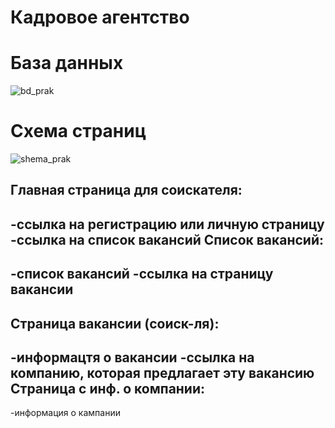 # Кадровое агентство
# База данных

![bd_prak](https://user-images.githubusercontent.com/121457645/221985624-a99afbd9-d784-4f53-bfff-5654c3619398.svg)

# Схема страниц
![shema_prak](https://user-images.githubusercontent.com/121457645/221991869-37cb647f-f925-482e-abaa-7ce5ba403499.svg)

Главная страница для соискателя:
--
  -ссылка на регистрацию или личную страницу
  -ссылка на список вакансий
Список вакансий:
--
  -список вакансий
  -ссылка на страницу вакансии
  -
Страница вакансии (соиск-ля):
--
  -информацтя о вакансии
  -ссылка на компанию, которая предлагает эту вакансию
Страница с инф. о компании:
--
  -информация о кампании

